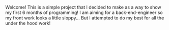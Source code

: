 Welcome! This is a simple project that I decided to make as a way to show my first 6 months of programming!
I am aiming for a back-end-engineer so my front work looks a little sloppy...
But I attempted to do my best for all the under the hood work!
